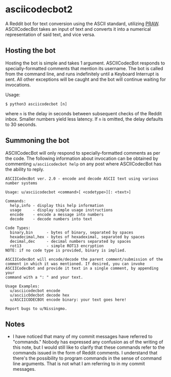 # asciicodecbot2
A Reddit bot for text conversion using the ASCII standard, utilizing
[PRAW](https://github.com/praw-dev/praw). ASCIICodecBot takes an input
of text and converts it into a numerical representation of said text,
and vice versa.

## Hosting the bot
Hosting the bot is simple and takes 1 argument. ASCIICodecBot responds
to specially-formatted comments that mention its username. The bot is
called from the command line, and runs indefinitely until a Keyboard
Interrupt is sent. All other exceptions will be caught and the bot will
continue waiting for invocations.

Usage:
 
    $ python3 asciicodecbot [n]

where `n` is the delay in seconds between subsequent checks of the
Reddit inbox. Smaller numbers yield less latency. If `n` is omitted,
the delay defaults to 30 seconds.

## Summoning the bot

ASCIICodecBot will only respond to specially-formatted comments as per
the code. The following information about invocation can be obtained by
commenting `u/asciicodecbot help` on any post where ASCIICodecBot has
the ability to reply.

    ASCIICodecBot ver. 2.0 - encode and decode ASCII text using various
    number systems
    
    Usage: u/asciicodecbot <command>[ <codetype>][: <text>]
    
    Commands:
      help,info - display this help information
      usage     - display simple usage instructions
      encode    - encode a message into numbers
      decode    - decode numbers into text
    
    Code Types:
      binary,bin      - bytes of binary, separated by spaces
      hexadecimal,hex - bytes of hexadeximal, separated by spaces
      decimal,dec     - decimal numbers separated by spaces
      rot13           - simple ROT13 encryption
    NOTE: if no code type is provided, binary is implied.
    
    ASCIICodecBot will encode/decode the parent comment/submission of the
    comment in which it was mentioned. If desired, you can invoke
    ASCIICodecBot and provide it text in a single comment, by appending your
    command with a ": " and your text.
    
    Usage Examples:
      u/asciicodecbot encode
      u/asciicOdecbot decode hex
      u/ASCIICODECBOt encode binary: your text goes here!
    
    Report bugs to u/Nissingmo.

## Notes

- I have noticed that many of my commit messages have referred to
"commands." Nobody has expressed any confusion as of the writing of
this note, but I would still like to clarify that these commands refer
to the commands issued in the form of Reddit comments. I understand
that there's the possibility to program commands in the sense of
command line arguments. That is not what I am referring to in my
commit messages.

